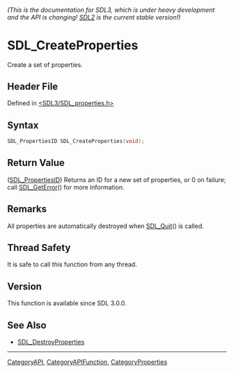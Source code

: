 ###### (This is the documentation for SDL3, which is under heavy development and the API is changing! [SDL2](https://wiki.libsdl.org/SDL2/) is the current stable version!)
# SDL_CreateProperties

Create a set of properties.

## Header File

Defined in [<SDL3/SDL_properties.h>](https://github.com/libsdl-org/SDL/blob/main/include/SDL3/SDL_properties.h)

## Syntax

```c
SDL_PropertiesID SDL_CreateProperties(void);
```

## Return Value

([SDL_PropertiesID](SDL_PropertiesID)) Returns an ID for a new set of
properties, or 0 on failure; call [SDL_GetError](SDL_GetError)() for more
information.

## Remarks

All properties are automatically destroyed when [SDL_Quit](SDL_Quit)() is
called.

## Thread Safety

It is safe to call this function from any thread.

## Version

This function is available since SDL 3.0.0.

## See Also

- [SDL_DestroyProperties](SDL_DestroyProperties)

----
[CategoryAPI](CategoryAPI), [CategoryAPIFunction](CategoryAPIFunction), [CategoryProperties](CategoryProperties)

